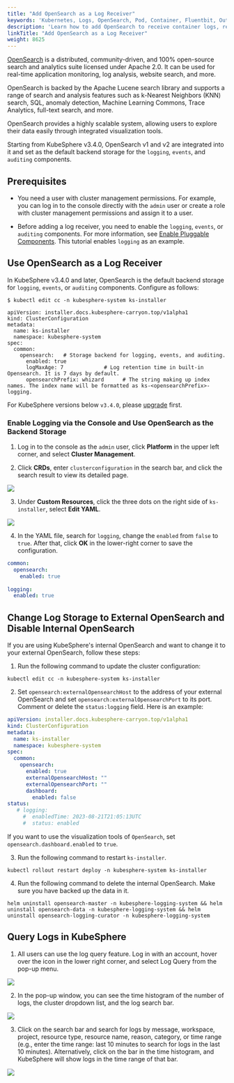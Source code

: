 ```yaml
---
title: "Add OpenSearch as a Log Receiver"
keywords: 'Kubernetes, Logs, OpenSearch, Pod, Container, Fluentbit, Output'
description: 'Learn how to add OpenSearch to receive container logs, resource events, or audit logs.'
linkTitle: "Add OpenSearch as a Log Receiver"
weight: 8625
---
```


[OpenSearch](https://opensearch.org/) is a distributed, community-driven, and 100% open-source search and analytics suite licensed under Apache 2.0. It can be used for real-time application monitoring, log analysis, website search, and more.

OpenSearch is backed by the Apache Lucene search library and supports a range of search and analysis features such as k-Nearest Neighbors (KNN) search, SQL, anomaly detection, Machine Learning Commons, Trace Analytics, full-text search, and more. 

OpenSearch provides a highly scalable system, allowing users to explore their data easily through integrated visualization tools.

Starting from KubeSphere v3.4.0, OpenSearch v1 and v2 are integrated into it and set as the default backend storage for the `logging`, `events`, and `auditing` components.

## Prerequisites

- You need a user with cluster management permissions. For example, you can log in to the console directly with the `admin` user or create a role with cluster management permissions and assign it to a user.

- Before adding a log receiver, you need to enable the `logging`, `events`, or `auditing` components. For more information, see [Enable Pluggable Components](../../../../pluggable-components/). This tutorial enables `logging` as an example.

## Use OpenSearch as a Log Receiver

In KubeSphere v3.4.0 and later, OpenSearch is the default backend storage for `logging`, `events`, or `auditing` components. Configure as follows:

```shell
$ kubectl edit cc -n kubesphere-system ks-installer

apiVersion: installer.docs.kubesphere-carryon.top/v1alpha1
kind: ClusterConfiguration
metadata:
  name: ks-installer
  namespace: kubesphere-system
spec:
  common:
    opensearch:   # Storage backend for logging, events, and auditing.
      enabled: true
      logMaxAge: 7             # Log retention time in built-in Opensearch. It is 7 days by default.
      opensearchPrefix: whizard      # The string making up index names. The index name will be formatted as ks-<opensearchPrefix>-logging.
```

For KubeSphere versions below `v3.4.0`, please [upgrade](https://github.com/whenegghitsrock/ks-installer-carryon/tree/release-3.4#upgrade) first.

### Enable Logging via the Console and Use OpenSearch as the Backend Storage

1. Log in to the console as the `admin` user, click **Platform** in the upper left corner, and select **Cluster Management**.

2. Click **CRDs**, enter `clusterconfiguration` in the search bar, and click the search result to view its detailed page.

![](/images/docs/v3.x/cluster-administration/cluster-settings/log-collections/cc-search.png)

3. Under **Custom Resources**, click the three dots on the right side of `ks-installer`, select **Edit YAML**.

![](/images/docs/v3.x/cluster-administration/cluster-settings/log-collections/cc-ks-installer.png)

4. In the YAML file, search for `logging`, change the `enabled` from `false` to `true`. After that, click **OK** in the lower-right corner to save the configuration.

  ```yaml
  common:
    opensearch:
      enabled: true
      
  logging:
    enabled: true
  ```

## Change Log Storage to External OpenSearch and Disable Internal OpenSearch

If you are using KubeSphere's internal OpenSearch and want to change it to your external OpenSearch, follow these steps:

1. Run the following command to update the cluster configuration:

  ```shell
  kubectl edit cc -n kubesphere-system ks-installer
  ```

2. Set `opensearch:externalOpensearchHost` to the address of your external OpenSearch and set `opensearch:externalOpensearchPort` to its port. Comment or delete the `status:logging` field. Here is an example:

  ```yaml
  apiVersion: installer.docs.kubesphere-carryon.top/v1alpha1
  kind: ClusterConfiguration
  metadata:
    name: ks-installer
    namespace: kubesphere-system
  spec:
    common:
      opensearch:
        enabled: true
        externalOpensearchHost: ""
        externalOpensearchPort: ""
        dashboard:
          enabled: false
  status:
     # logging:
       #  enabledTime: 2023-08-21T21:05:13UTC
       #  status: enabled
  ```

  If you want to use the visualization tools of `OpenSearch`, set `opensearch.dashboard.enabled` to `true`.

3. Run the following command to restart `ks-installer`.

  ```shell
  kubectl rollout restart deploy -n kubesphere-system ks-installer
  ```

4. Run the following command to delete the internal OpenSearch. Make sure you have backed up the data in it.

  ```shell
  helm uninstall opensearch-master -n kubesphere-logging-system && helm uninstall opensearch-data -n kubesphere-logging-system && helm uninstall opensearch-logging-curator -n kubesphere-logging-system
  ```

## Query Logs in KubeSphere

1. All users can use the log query feature. Log in with an account, hover over the icon in the lower right corner, and select Log Query from the pop-up menu.

![](/images/docs/v3.x/cluster-administration/cluster-settings/log-collections/logging-icon.png)

2. In the pop-up window, you can see the time histogram of the number of logs, the cluster dropdown list, and the log search bar.

![](/images/docs/v3.x/cluster-administration/cluster-settings/log-collections/logging-dashboard.png)

3. Click on the search bar and search for logs by message, workspace, project, resource type, resource name, reason, category, or time range (e.g., enter the time range: last 10 minutes to search for logs in the last 10 minutes). Alternatively, click on the bar in the time histogram, and KubeSphere will show logs in the time range of that bar.

![](/images/docs/v3.x/cluster-administration/cluster-settings/log-collections/logging-filter.png)
